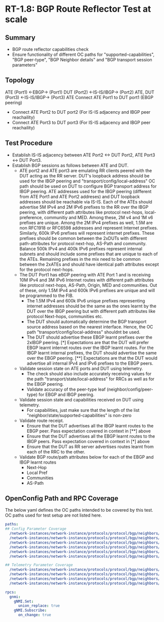# RT-1.8: BGP Route Reflector Test at scale

## Summary

* BGP route reflector capabilities check
* Ensure functionality of different OC paths for "supported-capabilities", "BGP peer-type", "BGP Neighbor details" and "BGP transport session parameters"

## Topology

ATE (Port1) <-EBGP-> (Port1) DUT (Port2) <-IS-IS/IBGP-> (Port2) ATE, DUT (Port3) <-IS-IS/IBGP-> (Port3) ATE
Connect ATE Port1 to DUT port1 (EBGP peering)

* Connect ATE Port2 to DUT port2 (For IS-IS adjacency and IBGP peer reachaility)
* Connect ATE Port3 to DUT port3 (For IS-IS adjacency and IBGP peer reachaility)

## Test Procedure

* Establish IS-IS adjacency between ATE Port2 <-> DUT Port2, ATE Port3 <-> DUT Port3.
* Establish BGP sessions as follows between ATE and DUT.
  * ATE port2 and ATE port3 are emulating RR clients peered with the DUT acting as the RR server. DUT's loopback address should be used  for the IBGP peering and "transport/config/local-address" OC path should be used on DUT to configure BGP transport address for IBGP peering. ATE addresses used for the IBGP peering (different from ATE Port1 and ATE Port2 addreses) and DUT loopback addresses should be reachable via IS-IS. Each of the ATEs should advertise 5M IPv4 and 2M IPv6 prefixes to the RR over the IBGP peering, with different path attributes like protocol next-hops, local-preference, communitiy and MED. Among these, 2M v4 and 1M v6 prefixes are unique. Among the 2M IPv4 prefixes as well, 1.5M are non RFC1918 or RFC6598 addresses and represent Internet prefixes. Similarly, 600k IPv6 prefixes will represent internet prefixes. These prefixes should be common between the 2xDUTs with different path-attributes for protocol next-hop, AS-Path and community. Balance 500k IPv4 and 400k IPv6 prefixes represent internal subnets and should include some prefixes that are unique to each of the ATEs. Remaining prefixes in the mix need to be common between the 2xATEs and should have identical path attributes except for the protocol next-hops.
  * The DUT Port1 has eBGP peering with ATE Port 1 and is receiving 10M IPv4 and 3M IPv6 Internet routes with different path attributes like protocol next-hops, AS-Path, Origin, MED and communities. Out of these, only 1.5M IPv4 and 600k IPv6 prefixes are unique and will be programmed to the FIB.
    * The 1.5M IPv4 and 600k IPv6 unique prefixes representing internet addresses should be the same as the ones learnt by the DUT over the IBGP peering but with different path attributes like protocol Next-hops, communities etc.
    * The DUT should automatically determine the BGP transport source address based on the nearest interface. Hence, the OC path "transport/config/local-address" shouldnt be used.
    * The DUT should advertise these EBGP learnt prefixes over the 2xIBGP peering. [*] Expectations are that the DUT will prefer EBGP learnt internet routes over the IBGP learnt routes. For the IBGP learnt internal prefixes, the DUT should advertise the same over the EBGP peering. [**] Expectations are that the DUT would advertise all internal IPv4 and IPv6 prefixes to the EBGP peers.
  * Validate session state on ATE ports and DUT using telemetry.
    * The check should also include accurately receiving values for the path "transport/state/local-address" for RRCs as well as for the EBGP peering.
    * Validate accuracy of the peer-type leaf (neighbor/config/peer-type) for EBGP and IBGP peering.
  * Validate session state and capabilities received on DUT using telemetry.
    * For capabilities, just make sure that the length of the list "neighbor/state/supported-capabilities" is non-zero
  * Validate route receipt.
    * Ensure that the DUT advertises all the IBGP learnt routes to the EBGP peer. Pass expectation covered in context in [**] above
    * Ensure that the DUT advertises all the EBGP learnt routes to the IBGP peers. Pass expectation covered in context in [*] above
    * Ensure that the DUT as RR server advertises routes learnt from each of the RRC to the other.
  * Validate BGP route/path attributes below for each of the EBGP and IBGP learnt routes
    * Next-Hop
    * Local Pref
    * Communities
    * AS-Path

## OpenConfig Path and RPC Coverage

The below yaml defines the OC paths intended to be covered by this test. OC
paths used for test setup are not listed here.

```yaml
paths:
## Config Parameter Coverage
  /network-instances/network-instance/protocols/protocol/bgp/neighbors/neighbor/route-reflector:
  /network-instances/network-instance/protocols/protocol/bgp/neighbors/neighbor/route-reflector/config:
  /network-instances/network-instance/protocols/protocol/bgp/neighbors/neighbor/route-reflector/config/route-reflector-cluster-id:
  /network-instances/network-instance/protocols/protocol/bgp/neighbors/neighbor/route-reflector/config/route-reflector-client:
  /network-instances/network-instance/protocols/protocol/bgp/neighbors/neighbor/config/peer-type:
  /network-instances/network-instance/protocols/protocol/bgp/neighbors/neighbor/transport/config/local-address:

## Telemetry Parameter Coverage
  /network-instances/network-instance/protocols/protocol/bgp/neighbors/neighbor/route-reflector/state/route-reflector-cluster-id:
  /network-instances/network-instance/protocols/protocol/bgp/neighbors/neighbor/route-reflector/state/route-reflector-client:
  /network-instances/network-instance/protocols/protocol/bgp/neighbors/neighbor/state/peer-type:
  /network-instances/network-instance/protocols/protocol/bgp/neighbors/neighbor/state/supported-capabilities:

rpcs:
  gnmi:
    gNMI.Set:
      union_replace: true
    gNMI.Subscribe:
      on_change: true
```
